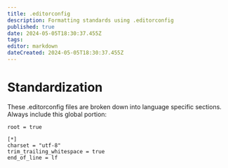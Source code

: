 ```yaml
---
title: .editorconfig
description: Formatting standards using .editorconfig
published: true
date: 2024-05-05T18:30:37.455Z
tags: 
editor: markdown
dateCreated: 2024-05-05T18:30:37.455Z
---
```


# Standardization
These .editorconfig files are broken down into language specific sections. Always include this global portion:
```editorconfig
root = true

[*]
charset = "utf-8"
trim_trailing_whitespace = true
end_of_line = lf
```